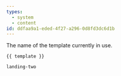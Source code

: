 ```yaml
---
types:
  - system
  - content
id: ddfaa9a1-eded-4f27-a296-0d8fd3dc6d1b
---
```

The name of the template currently in use.

```
{{ template }}
```

``` .language-output
landing-two
```
